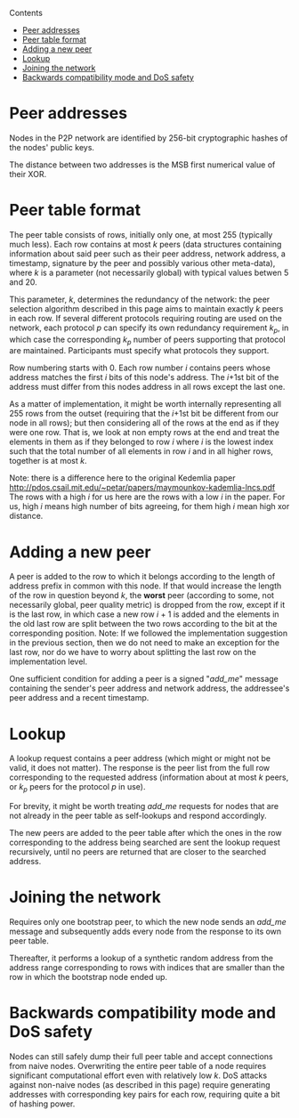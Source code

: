 <!-- START doctoc generated TOC please keep comment here to allow auto update -->
<!-- DON'T EDIT THIS SECTION, INSTEAD RE-RUN doctoc TO UPDATE -->
Contents

- [Peer addresses](#peer-addresses)
- [Peer table format](#peer-table-format)
- [Adding a new peer](#adding-a-new-peer)
- [Lookup](#lookup)
- [Joining the network](#joining-the-network)
- [Backwards compatibility mode and DoS safety](#backwards-compatibility-mode-and-dos-safety)

<!-- END doctoc generated TOC please keep comment here to allow auto update -->

# Peer addresses

Nodes in the P2P network are identified by 256-bit cryptographic hashes of the nodes' public keys.

The distance between two addresses is the MSB first numerical value of their XOR.

# Peer table format

The peer table consists of rows, initially only one, at most 255 (typically much less). Each row contains at most _k_ peers (data structures containing information about said peer such as their peer address, network address, a timestamp, signature by the peer and possibly various other meta-data), where _k_ is a parameter (not necessarily global) with typical values betwen 5 and 20.

This parameter, _k_, determines the redundancy of the network: the peer selection algorithm described in this page aims to maintain exactly _k_ peers in each row. If several different protocols requiring routing are used on the network, each protocol _p_ can specify its own redundancy requirement _k_<sub>_p_</sub>, in which case the corresponding _k_<sub>_p_</sub> number of peers supporting that protocol are maintained. Participants must specify what protocols they support.

Row numbering starts with 0. Each row number _i_ contains peers whose address matches the first _i_ bits of this node's address. The _i_+1st bit of the address must differ from this nodes address in all rows except the last one. 

As a matter of implementation, it might be worth internally representing all 255 rows from the outset (requiring that the _i_+1st bit be different from our node in all rows); but then considering all of the rows at the end as if they were one row. That is, we look at non empty rows at the end and treat the elements in them as if they belonged to row _i_ where _i_ is the lowest index such that the total number of all elements in row _i_ and in all higher rows, together is at most _k_.

Note: there is a difference here to the original Kedemlia paper http://pdos.csail.mit.edu/~petar/papers/maymounkov-kademlia-lncs.pdf The rows with a high _i_ for us here are the rows with a low _i_ in the paper. For us, high _i_ means high number of bits agreeing, for them high _i_ mean high xor distance. 

# Adding a new peer

A peer is added to the row to which it belongs according to the length of address prefix in common with this node. If that would increase the length of the row in question beyond _k_, the **worst** peer (according to some, not necessarily global, peer quality metric) is dropped from the row, except if it is the last row, in which case a new row _i_ + 1 is added and the elements in the old last row are split between the two rows according to the bit at the corresponding position. Note: If we followed the implementation suggestion in the previous section, then we do not need to make an exception for the last row, nor do we have to worry about splitting the last row on the implementation level.

One sufficient condition for adding a peer is a signed "_add_me_" message containing the sender's peer address and network address, the addressee's peer address and a recent timestamp.

# Lookup

A lookup request contains a peer address (which might or might not be valid, it does not matter). The response is the peer list from the full row corresponding to the requested address (information about at most _k_ peers, or _k_<sub>_p_</sub> peers for the protocol _p_ in use).

For brevity, it might be worth treating _add_me_ requests for nodes that are not already in the peer table as self-lookups and respond accordingly.

The new peers are added to the peer table after which the ones in the row corresponding to the address being searched are sent the lookup request recursively, until no peers are returned that are closer to the searched address.

# Joining the network

Requires only one bootstrap peer, to which the new node sends an _add_me_ message and subsequently adds every node from the response to its own peer table.

Thereafter, it performs a lookup of a synthetic random address from the address range corresponding to rows with indices that are smaller than the row in which the bootstrap node ended up.

# Backwards compatibility mode and DoS safety

Nodes can still safely dump their full peer table and accept connections from naive nodes. Overwriting the entire peer table of a node requires significant computational effort even with relatively low _k_. DoS attacks against non-naive nodes (as described in this page) require generating addresses with corresponding key pairs for each row, requiring quite a bit of hashing power.